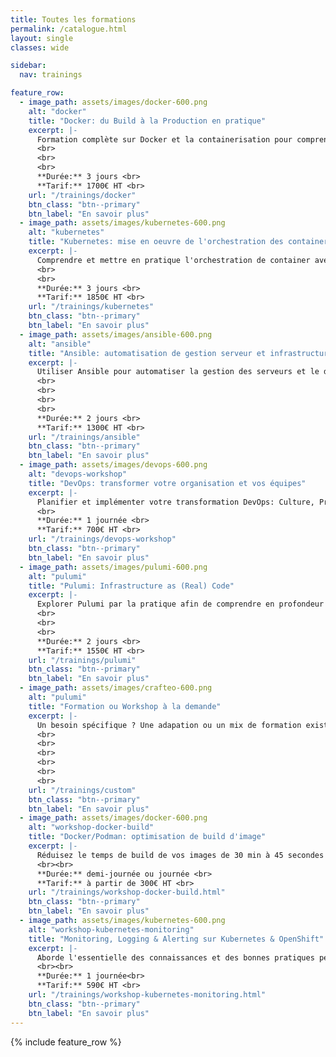 ```yaml
---
title: Toutes les formations
permalink: /catalogue.html
layout: single
classes: wide

sidebar:
  nav: trainings

feature_row:
  - image_path: assets/images/docker-600.png
    alt: "docker"
    title: "Docker: du Build à la Production en pratique"
    excerpt: |-
      Formation complète sur Docker et la containerisation pour comprendre les concepts du Build à la Production.
      <br>
      <br>
      <br>
      **Durée:** 3 jours <br>
      **Tarif:** 1700€ HT <br>
    url: "/trainings/docker"
    btn_class: "btn--primary"
    btn_label: "En savoir plus"
  - image_path: assets/images/kubernetes-600.png
    alt: "kubernetes"
    title: "Kubernetes: mise en oeuvre de l'orchestration des containers"
    excerpt: |-
      Comprendre et mettre en pratique l'orchestration de container avec Kubernetes et les concepts associés, dans le Cloud comme on-prem. 
      <br>
      <br>
      **Durée:** 3 jours <br>
      **Tarif:** 1850€ HT <br>
    url: "/trainings/kubernetes"
    btn_class: "btn--primary"
    btn_label: "En savoir plus"
  - image_path: assets/images/ansible-600.png
    alt: "ansible"
    title: "Ansible: automatisation de gestion serveur et infrastructure"
    excerpt: |-
      Utiliser Ansible pour automatiser la gestion des serveurs et le déploiement d'applications.
      <br>
      <br>
      <br>
      <br>
      **Durée:** 2 jours <br>
      **Tarif:** 1300€ HT <br>
    url: "/trainings/ansible"
    btn_class: "btn--primary"
    btn_label: "En savoir plus"
  - image_path: assets/images/devops-600.png
    alt: "devops-workshop"
    title: "DevOps: transformer votre organisation et vos équipes"
    excerpt: |-
      Planifier et implémenter votre transformation DevOps: Culture, Principes & Outillages, valeur ajoutée, couts, contraintes et retours d'expériences.  
      <br>
      **Durée:** 1 journée <br>
      **Tarif:** 700€ HT <br>
    url: "/trainings/devops-workshop"
    btn_class: "btn--primary"
    btn_label: "En savoir plus"
  - image_path: assets/images/pulumi-600.png
    alt: "pulumi"
    title: "Pulumi: Infrastructure as (Real) Code"
    excerpt: |-
      Explorer Pulumi par la pratique afin de comprendre en profondeur les concepts et utilisation de l'outil au travers du déploiement d'une infrastructure en situation réelle. 
      <br>
      <br>
      <br>
      **Durée:** 2 jours <br>
      **Tarif:** 1550€ HT <br>
    url: "/trainings/pulumi"
    btn_class: "btn--primary"
    btn_label: "En savoir plus"
  - image_path: assets/images/crafteo-600.png
    alt: "pulumi"
    title: "Formation ou Workshop à la demande"
    excerpt: |-
      Un besoin spécifique ? Une adapation ou un mix de formation existante? N'hésitez pas à me contacter pour en discuter !
      <br>
      <br>
      <br>
      <br>
      <br>
      <br>
    url: "/trainings/custom"
    btn_class: "btn--primary"
    btn_label: "En savoir plus"
  - image_path: assets/images/docker-600.png
    alt: "workshop-docker-build"
    title: "Docker/Podman: optimisation de build d'image"
    excerpt: |-
      Réduisez le temps de build de vos images de 30 min à 45 secondes et leur taille de 90 % ! Des simples tweak de Dockerfile à l'utilisation poussée de BuildKit et des _cache mounts_ en passant par le partage de builder à distance. 
      <br><br>
      **Durée:** demi-journée ou journée <br>
      **Tarif:** à partir de 300€ HT <br>
    url: "/trainings/workshop-docker-build.html"
    btn_class: "btn--primary"
    btn_label: "En savoir plus"
  - image_path: assets/images/kubernetes-600.png
    alt: "workshop-kubernetes-monitoring"
    title: "Monitoring, Logging & Alerting sur Kubernetes & OpenShift"
    excerpt: |-
      Aborde l'essentielle des connaissances et des bonnes pratiques permettant de mettre en place votre observabilité sur Kubernetes. Un tour d'horizon des aspects les plus importants et des patterns plus avancés.
      <br><br>
      **Durée:** 1 journée<br>
      **Tarif:** 590€ HT <br>
    url: "/trainings/workshop-kubernetes-monitoring.html"
    btn_class: "btn--primary"
    btn_label: "En savoir plus"
---
```


{% include feature_row  %}
